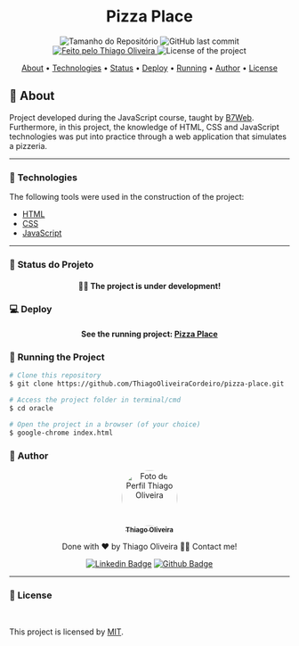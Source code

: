 <h1 align="center">Pizza Place</h1>
<!-- <img alt="Proffy" src="./github/banner.png"> -->
<p align="center">
  <img alt="Tamanho do Repositório" src="https://img.shields.io/github/repo-size/ThiagoOliveiraCordeiro/pizza-place?style=for-the-badge">
  <img alt="GitHub last commit" src="https://img.shields.io/github/last-commit/ThiagoOliveiraCordeiro/pizza-place?style=for-the-badge">
  <a href="https://github.com/ThiagoOliveiraCordeiro">
    <img alt="Feito pelo Thiago Oliveira" src="https://img.shields.io/badge/feito%20por-Thiago Oliveira-%237519C1?style=for-the-badge">
  </a>
  <img alt="License of the project" src="https://img.shields.io/cocoapods/l/m?style=for-the-badge"/>
<p>

<p align="center">
 <a href="#bookmark_tabs-about">About</a> •
<a href="#hammer-technologies">Technologies</a> •
 <a href="#triangular_ruler-status-do-projeto">Status</a> •
<a href="#computer-deploy">Deploy</a> •
 <a href="#dvd-running-the-project">Running</a> •
 <a href="#boy-author">Author</a> •
 <a href="#page_facing_up-license">License</a>
</p>

## :bookmark_tabs: About

Project developed during the JavaScript course, taught by [B7Web](https://b7web.com.br/). Furthermore, in this project, the knowledge of HTML, CSS and JavaScript technologies was put into practice through a web application that simulates a pizzeria.

---
### :hammer: **Technologies**

The following tools were used in the construction of the project:

- [HTML](https://developer.mozilla.org/pt-BR/docs/Web/HTML)
- [CSS](https://developer.mozilla.org/pt-BR/docs/Web/CSS)
- [JavaScript](https://www.javascript.com/)

---
### :triangular_ruler: **Status do Projeto**

<h4 align="center"> 
	👨‍🏫 The project is under development!
</h4>

### :computer: Deploy

<h4 align="center"> 
	See the running project: <a href="https://thiagooliveiracordeiro.github.io/pizza-place/">Pizza Place</a>
</h4>

### :dvd: **Running the Project**

```bash
# Clone this repository
$ git clone https://github.com/ThiagoOliveiraCordeiro/pizza-place.git

# Access the project folder in terminal/cmd
$ cd oracle

# Open the project in a browser (of your choice)
$ google-chrome index.html
```

### :boy: **Author**

<div align="center">
<a href="https://github.com/ThiagoOliveiraCordeiro">
 <img style="border-radius: 50%;" src="https://avatars.githubusercontent.com/u/59898828?s=400&u=5fe84d654a8162d448d5743f9e8eb3506f20102c&v=4" width="100px;" alt="Foto de Perfil Thiago Oliveira"/>
 <br />
 <sub><b>Thiago Oliveira</b></sub></a>

Done with ❤️ by Thiago Oliveira 👋🏽 Contact me!

[![Linkedin Badge](https://img.shields.io/badge/-Thiago_Oliveira-blue?style=flat-square&logo=Linkedin&logoColor=white&link=https://www.linkedin.com/in/thiago-de-oliveira-cordeiro-32562b1b6/)](https://www.linkedin.com/in/thiago-de-oliveira-cordeiro-32562b1b6/)
[![Github Badge](https://img.shields.io/badge/-Thiago_Oliveira-000?style=flat-square&logo=Github&logoColor=white&link=https://github.com/ThiagoOliveiraCordeiro)](https://github.com/ThiagoOliveiraCordeiro)
</div>

---
### :page_facing_up: **License**

<br />

This project is licensed by [MIT](./LICENSE).
